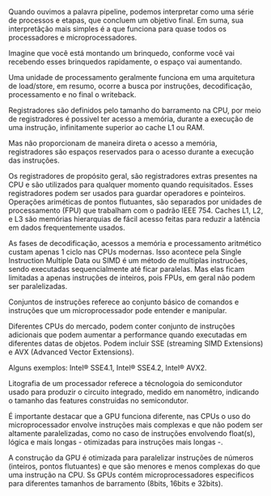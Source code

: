 Quando ouvimos a palavra pipeline, podemos interpretar como uma série de processos e etapas,
que concluem um objetivo final. Em suma, sua interpretãção mais simples é a que funciona para quase todos os
processadores e microprocessadores.

Imagine que você está montando um brinquedo, conforme você vai recebendo esses brinquedos rapidamente, o espaço vai aumentando.

Uma unidade de processamento geralmente funciona em uma arquitetura de load/store, em resumo, ocorre a busca por instruções,
decodificação, processamento e no final o writeback.

Registradores são definidos pelo tamanho do barramento na CPU, por meio de registradores é possivel ter acesso a memória,
durante a execução de uma instrução, infinitamente superior ao cache L1 ou RAM.

Mas não proporcionam de maneira direta o acesso a memória, registradores são espaços reservados para o acesso durante a execução
das instruções.

Os registradores de propósito geral, são registradores extras presentes na CPU e são utilizados para qualquer momento quando
requisitados. Esses registradores podem ser usados para guardar operadores e pointeiros.
Operações ariméticas de pontos flutuantes, são separados por unidades de processamento (FPU) que trabalham com o padrão IEEE 754.
Caches L1, L2, e L3 são memórias hierarquias de fácil acesso feitas para reduzir a latência em dados frequentemente usados.

As fases de decodificação, acessos a memória e processamento aritmético custam apenas 1 ciclo nas CPUs modernas.
Isso acontece pela Single Instruction Multiple Data ou SIMD é um método de multiplas instrucões, sendo executadas
sequencialmente até ficar paralelas. Mas elas ficam limitadas a apenas instruções de inteiros, pois FPUs, em geral não podem
ser paralelizadas.

Conjuntos de instruções referece ao conjunto básico de comandos e instruções que um microprocessador pode entender e manipular.

Diferentes CPUs do mercado, podem conter conjunto de instruções adicionais que podem aumentar a performance quando executadas
em diferentes datas de objetos. Podem incluir SSE (streaming SIMD Extensions) e AVX (Advanced Vector Extensions).

Alguns exemplos:
Intel® SSE4.1, Intel® SSE4.2, Intel® AVX2.

Litografia de um processador referece a técnologoia do semicondutor usado para produzir o circuito integrado, medido em nanomêtro,
indicando o tamanho das features construidas no semicondutor. 

É importante destacar que a GPU funciona diferente, nas CPUs o uso do microprocessador envolve instruções mais complexas
e que não podem ser altamente paralelizadas, como no caso de instruções envolvendo float(s), lógica e mais longas - otimizadas
para instruções mais longas -.

A construção da GPU é otimizada para paralelizar instruções de números (inteiros, pontos flutuantes) e que são menores e menos complexas
do que uma instrução na CPU. Ss GPUs contém microprocessadores especificos para diferentes tamanhos de barramento (8bits, 16bits e 32bits). 